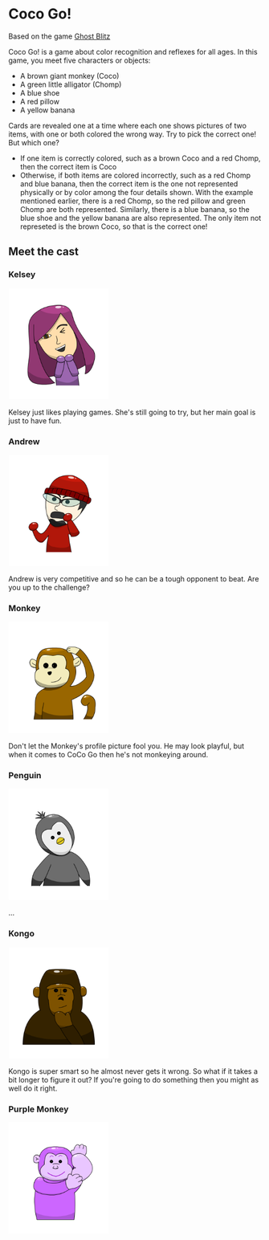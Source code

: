 # Coco Go!

Based on the game [Ghost Blitz](https://boardgamegeek.com/boardgame/83195/ghost-blitz)

Coco Go! is a game about color recognition and reflexes for all ages. In this game, you meet five characters or objects:
- A brown giant monkey (Coco)
- A green little alligator (Chomp)
- A blue shoe
- A red pillow
- A yellow banana

Cards are revealed one at a time where each one shows pictures of two items, with one or both colored the wrong way. Try to pick the correct one! But which one?

- If one item is correctly colored, such as a brown Coco and a red Chomp, then the correct item is Coco
- Otherwise, if both items are colored incorrectly, such as a red Chomp and blue banana, then the correct item is the one not represented physically or by color among the four details shown. With the example mentioned earlier, there is a red Chomp, so the red pillow and green Chomp are both represented. Similarly, there is a blue banana, so the blue shoe and the yellow banana are also represented.  The only item not represeted is the brown Coco, so that is the correct one!

## Meet the cast

### Kelsey

<img src="/CocoBlitz/Assets/Menu/Main/Main%20Page/Game%20Page/Portait/Kelsey%20Portrait.png" width="200"> 

Kelsey just likes playing games.  She's still going to try, but her main goal is just to have fun.

### Andrew

<img src="/CocoBlitz/Assets/Menu/Main/Main%20Page/Game%20Page/Portait/Andrew%20Portrait.png" width="200"> 

Andrew is very competitive and so he can be a tough opponent to beat.  Are you up to the challenge?

### Monkey

<img src="/CocoBlitz/Assets/Menu/Main/Main%20Page/Game%20Page/Portait/Monkey%20Portrait.png" width="200"> 

Don't let the Monkey's profile picture fool you.  He may look playful, but when it comes to CoCo Go then he's not monkeying around.

### Penguin

<img src="/CocoBlitz/Assets/Menu/Main/Main%20Page/Game%20Page/Portait/Penguin%20Portrait.png" width="200"> 

...
### Kongo

<img src="/CocoBlitz/Assets/Menu/Main/Main%20Page/Game%20Page/Portait/Kongo%20Portrait.png" width="200"> 

Kongo is super smart so he almost never gets it wrong. So what if it takes a bit longer to figure it out? If you're going to do something then you might as well do it right.

### Purple Monkey

<img src="/CocoBlitz/Assets/Menu/Main/Main%20Page/Game%20Page/Portait/Purple%20Monkey%20Portrait.png" width="200"> 

